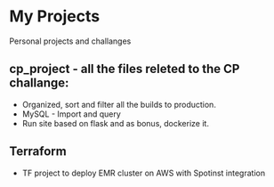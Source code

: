 # My Projects
Personal projects and challanges

## cp_project - all the files releted to the CP challange:
  - Organized, sort and filter all the builds to production.
  - MySQL - Import and query
  - Run site based on flask and as bonus, dockerize it.

## Terraform
  - TF project to deploy EMR cluster on AWS with Spotinst integration
